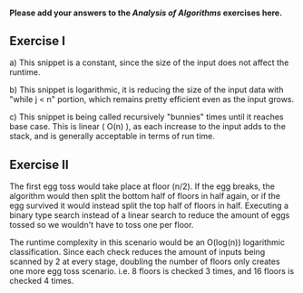 #### Please add your answers to the **_Analysis of Algorithms_** exercises here.

## Exercise I

a) This snippet is a constant, since the size of the input does not affect the runtime.

b) This snippet is logarithmic, it is reducing the size of the input data with "while j < n" portion, which remains pretty efficient even as the input grows.

c) This snippet is being called recursively "bunnies" times until it reaches base case. This is linear ( O(n) ), as each increase to the input adds to the stack, and is generally acceptable in terms of run time.

## Exercise II

The first egg toss would take place at floor (n/2). If the egg breaks, the algorithm would then split the bottom half of floors in half again, or if the egg survived it would instead split the top half of floors in half. Executing a binary type search instead of a linear search to reduce the amount of eggs tossed so we wouldn't have to toss one per floor.

The runtime complexity in this scenario would be an O(log(n)) logarithmic classification. Since each check reduces the amount of inputs being scanned by 2 at every stage, doubling the number of floors only creates one more egg toss scenario. i.e. 8 floors is checked 3 times, and 16 floors is checked 4 times.
